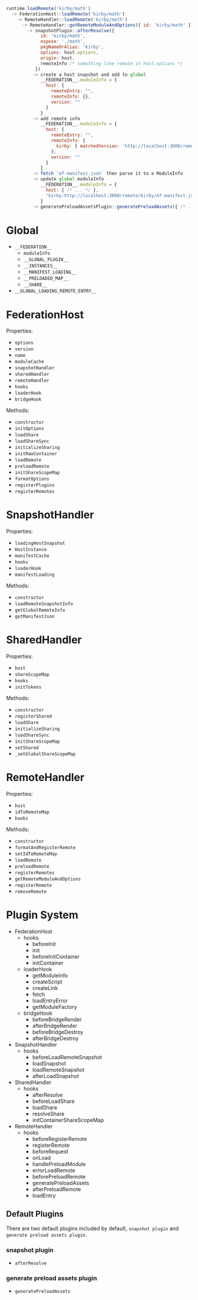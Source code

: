 ```js
runtime.loadRemote('kirby/math')
  -> FederationHost::loadRemote('kirby/math')
    -> RemoteHandler::loadRemote('kirby/math')
      -> RemoteHandler::getRemoteModuleAndOptions({ id: 'kirby/math' })
        -> snapshotPlugin::afterResolve({
             id: 'kirby/math',
             expose: './math',
             pkgNameOrAlias: 'kirby',
             options: host.options,
             origin: host,
             remoteInfo /* something like remote in host.options */
           })
          -> create a host snapshot and add to global
             __FEDERATION__.moduleInfo = {
               host: {
                 remoteEntry: "",
                 remoteInfo: {},
                 version: ""
               }
             }
          -> add remote info
             __FEDERATION__.moduleInfo = {
               host: {
                 remoteEntry: "",
                 remoteInfo: {
                   kirby: { matchedVersion: 'http://localhost:3000/remote/kirby/mf-manifest.json' },
                 },
                 version: ""
               }
             }
          -> fetch `mf-manifest.json` then parse it to a ModuleInfo
          -> update global moduleInfo
             __FEDERATION__.moduleInfo = {
               host: { /* ... */ },
               "kirby:http://localhost:3000/remote/kirby/mf-manifest.json": { /* ... */ },
             }
          -> generatePreloadAssetsPlugin::generatePreloadAssets({ /* ... */ })
```

# Global

- `__FEDERATION__`
  - `moduleInfo`
  - `__GLOBAL_PLUGIN__`
  - `__INSTANCES__`
  - `__MANIFEST_LOADING__`
  - `__PRELOADED_MAP__`
  - `__SHARE__`
- `__GLOBAL_LOADING_REMOTE_ENTRY__`

# FederationHost

Properties:

- `options`
- `version`
- `name`
- `moduleCache`
- `snapshotHandler`
- `sharedHandler`
- `remoteHandler`
- `hooks`
- `loaderHook`
- `bridgeHook`

Methods:

- `constructor`
- `initOptions`
- `loadShare`
- `loadShareSync`
- `initializeSharing`
- `initRawContainer`
- `loadRemote`
- `preloadRemote`
- `initShareScopeMap`
- `formatOptions`
- `registerPlugins`
- `registerRemotes`

# SnapshotHandler

Properties:

- `loadingHostSnapshot`
- `HostInstance`
- `manifestCache`
- `hooks`
- `loaderHook`
- `manifestLoading`

Methods:

- `constructor`
- `loadRemoteSnapshotInfo`
- `getGlobalRemoteInfo`
- `getManifestJson`

# SharedHandler

Properties:

- `host`
- `shareScopeMap`
- `hooks`
- `initTokens`

Methods:

- `constructor`
- `registerShared`
- `loadShare`
- `initializeSharing`
- `loadShareSync`
- `initShareScopeMap`
- `setShared`
- `_setGlobalShareScopeMap`

# RemoteHandler

Properties:

- `host`
- `idToRemoteMap`
- `hooks`

Methods:

- `constructor`
- `formatAndRegisterRemote`
- `setIdToRemoteMap`
- `loadRemote`
- `preloadRemote`
- `registerRemotes`
- `getRemoteModuleAndOptions`
- `registerRemote`
- `removeRemote`

# Plugin System

- FederationHost
  - hooks
    - beforeInit
    - init
    - beforeInitContainer
    - initContainer
  - loaderHook
    - getModuleInfo
    - createScript
    - createLink
    - fetch
    - loadEntryError
    - getModuleFactory
  - bridgeHook
    - beforeBridgeRender
    - afterBridgeRender
    - beforeBridgeDestroy
    - afterBridgeDestroy
- SnapshotHandler
  - hooks
    - beforeLoadRemoteSnapshot
    - loadSnapshot
    - loadRemoteSnapshot
    - afterLoadSnapshot
- SharedHandler
  - hooks
    - afterResolve
    - beforeLoadShare
    - loadShare
    - resolveShare
    - initContainerShareScopeMap
- RemoteHandler
  - hooks
    - beforeRegisterRemote
    - registerRemote
    - beforeRequest
    - onLoad
    - handlePreloadModule
    - errorLoadRemote
    - beforePreloadRemote
    - generatePreloadAssets
    - afterPreloadRemote
    - loadEntry

## Default Plugins

There are two default plugins included by default, `snapshot plugin` and `generate preload assets plugin`.

### snapshot plugin

- `afterResolve`

### generate preload assets plugin

- `generatePreloadAssets`

